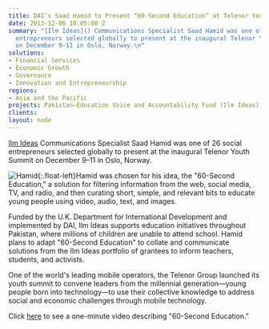 ```yaml
---
title: DAI’s Saad Hamid to Present “60-Second Education” at Telenor Youth Summit
date: 2013-12-06 18:05:00 Z
summary: "[Ilm Ideas]() Communications Specialist Saad Hamid was one of 26 social
  entrepreneurs selected globally to present at the inaugural Telenor Youth Summit
  on December 9–11 in Oslo, Norway.\n"
solutions:
- Financial Services
- Economic Growth
- Governance
- Innovation and Entrepreneurship
regions:
- Asia and the Pacific
projects: Pakistan—Education Voice and Accountability Fund (Ilm Ideas)
clients: 
layout: node
---
```


[Ilm Ideas][1] Communications Specialist Saad Hamid was one of 26 social entrepreneurs selected globally to present at the inaugural Telenor Youth Summit on December 9–11 in Oslo, Norway.

![Hamid][2]{:.float-left}Hamid was chosen for his idea, the "60-Second Education," a solution for filtering information from the web, social media, TV, and radio, and then curating short, simple, and relevant bits to educate young people using video, audio, text, and images.

Funded by the U.K. Department for International Development and implemented by DAI, Ilm Ideas supports education initiatives throughout Pakistan, where millions of children are unable to attend school. Hamid plans to adapt "60-Second Education" to collate and communicate solutions from the Ilm Ideas portfolio of grantees to inform teachers, students, and activists.

One of the world's leading mobile operators, the Telenor Group launched its youth summit to convene leaders from the millennial generation—young people born into technology—to use their collective knowledge to address social and economic challenges through mobile technology.

Click [here][3] to see a one-minute video describing "60-Second Education."

[1]: /our-work/projects/pakistan-education-voice-and-accountability-fund
[2]: https://assetify-dai.com/news/SaadHamid.jpg
[3]: http://vimeo.com/78506799
